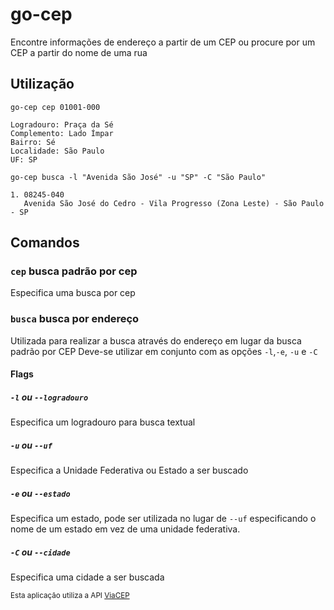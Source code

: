# go-cep

Encontre informações de endereço a partir de um CEP ou procure por um CEP a partir do nome de uma rua

## Utilização

``` shell
go-cep cep 01001-000

Logradouro: Praça da Sé
Complemento: Lado Ímpar
Bairro: Sé
Localidade: São Paulo
UF: SP

```

``` shell
go-cep busca -l "Avenida São José" -u "SP" -C "São Paulo"

1. 08245-040
   Avenida São José do Cedro - Vila Progresso (Zona Leste) - São Paulo - SP
```

## Comandos

### `cep` busca padrão por cep

Especifica uma busca por cep

### `busca` busca por endereço

Utilizada para realizar a busca através do endereço em lugar da busca padrão por CEP
Deve-se utilizar em conjunto com as opções `-l`,`-e`, `-u` e `-C`

#### Flags

##### `-l` ou `--logradouro`

Especifica um logradouro para busca textual

##### `-u` ou `--uf`

Especifica a Unidade Federativa ou Estado a ser buscado

##### `-e` ou `--estado`

Especifica um estado, pode ser utilizada no lugar de `--uf` especificando o nome de um estado em vez de uma unidade federativa.

##### `-C` ou `--cidade`

Especifica uma cidade a ser buscada

<small>Esta aplicação utiliza a API [ViaCEP](https://viacep.com.br/)</small>
